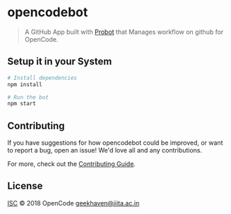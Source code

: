 # opencodebot

> A GitHub App built with [Probot](https://github.com/probot/probot) that Manages workflow on github for OpenCode.  

## Setup it in your System

```sh
# Install dependencies
npm install

# Run the bot
npm start
```

## Contributing

If you have suggestions for how opencodebot could be improved, or want to report a bug, open an issue! We'd love all and any contributions.

For more, check out the [Contributing Guide](CONTRIBUTING.md).

## License

[ISC](LICENSE) © 2018 OpenCode <geekhaven@iiita.ac.in>
